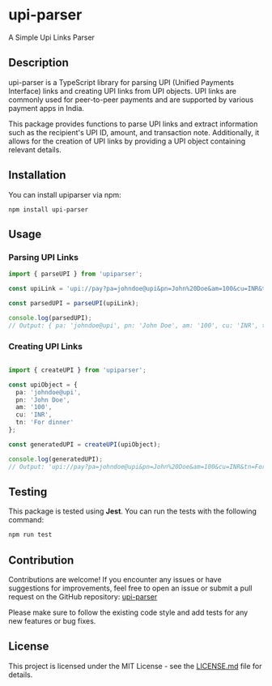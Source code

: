 # upi-parser
A Simple Upi Links Parser

## Description

upi-parser is a TypeScript library for parsing UPI (Unified Payments Interface) links and creating UPI links from UPI objects. UPI links are commonly used for peer-to-peer payments and are supported by various payment apps in India.

This package provides functions to parse UPI links and extract information such as the recipient's UPI ID, amount, and transaction note. Additionally, it allows for the creation of UPI links by providing a UPI object containing relevant details.

## Installation

You can install upiparser via npm:

```
npm install upi-parser
```

## Usage
### Parsing UPI Links
```typescript
import { parseUPI } from 'upiparser';

const upiLink = 'upi://pay?pa=johndoe@upi&pn=John%20Doe&am=100&cu=INR&tn=For%20dinner';

const parsedUPI = parseUPI(upiLink);

console.log(parsedUPI);
// Output: { pa: 'johndoe@upi', pn: 'John Doe', am: '100', cu: 'INR', tn: 'For dinner' }

```

### Creating UPI Links
```typescript

import { createUPI } from 'upiparser';

const upiObject = {
  pa: 'johndoe@upi',
  pn: 'John Doe',
  am: '100',
  cu: 'INR',
  tn: 'For dinner'
};

const generatedUPI = createUPI(upiObject);

console.log(generatedUPI);
// Output: 'upi://pay?pa=johndoe@upi&pn=John%20Doe&am=100&cu=INR&tn=For%20dinner'
```

## Testing
This package is tested using **Jest**. You can run the tests with the following command:

```bash
npm run test
```

## Contribution
Contributions are welcome! If you encounter any issues or have suggestions for improvements, feel free to open an issue or submit a pull request on the GitHub repository: [upi-parser](https://github.com/bupd/upi-parser)

Please make sure to follow the existing code style and add tests for any new features or bug fixes.

## License
This project is licensed under the MIT License - see the [LICENSE.md](https://github.com/bupd/upi-parser/blob/main/LICENSE) file for details.

